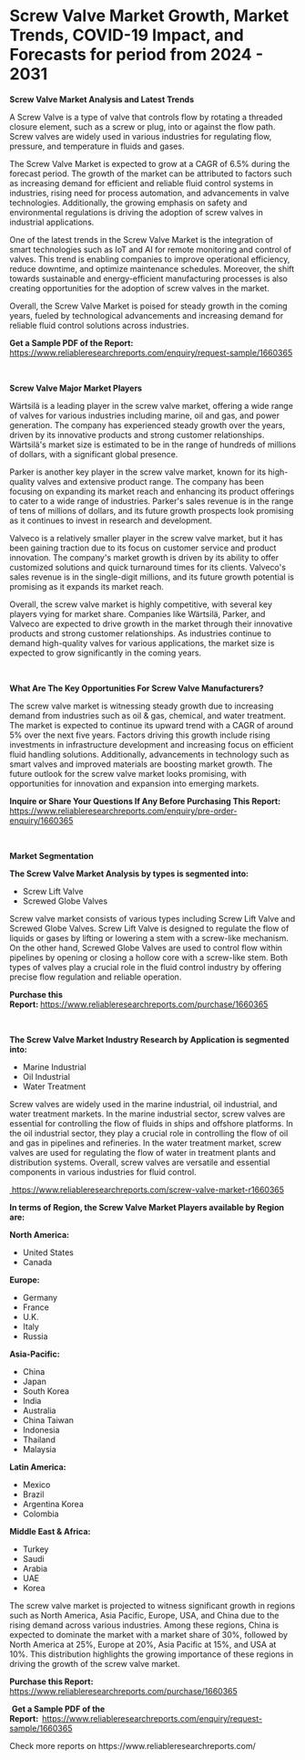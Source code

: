 <p><h1>Screw Valve Market Growth, Market Trends, COVID-19 Impact, and Forecasts for period from 2024 - 2031</h1></p><p><strong>Screw Valve Market Analysis and Latest Trends</strong></p>
<p><p>A Screw Valve is a type of valve that controls flow by rotating a threaded closure element, such as a screw or plug, into or against the flow path. Screw valves are widely used in various industries for regulating flow, pressure, and temperature in fluids and gases.</p><p>The Screw Valve Market is expected to grow at a CAGR of 6.5% during the forecast period. The growth of the market can be attributed to factors such as increasing demand for efficient and reliable fluid control systems in industries, rising need for process automation, and advancements in valve technologies. Additionally, the growing emphasis on safety and environmental regulations is driving the adoption of screw valves in industrial applications.</p><p>One of the latest trends in the Screw Valve Market is the integration of smart technologies such as IoT and AI for remote monitoring and control of valves. This trend is enabling companies to improve operational efficiency, reduce downtime, and optimize maintenance schedules. Moreover, the shift towards sustainable and energy-efficient manufacturing processes is also creating opportunities for the adoption of screw valves in the market.</p><p>Overall, the Screw Valve Market is poised for steady growth in the coming years, fueled by technological advancements and increasing demand for reliable fluid control solutions across industries.</p></p>
<p><strong>Get a Sample PDF of the Report:&nbsp;</strong> <a href="https://www.reliableresearchreports.com/enquiry/request-sample/1660365">https://www.reliableresearchreports.com/enquiry/request-sample/1660365</a></p>
<p>&nbsp;</p>
<p><strong>Screw Valve Major Market Players</strong></p>
<p><p>Wärtsilä is a leading player in the screw valve market, offering a wide range of valves for various industries including marine, oil and gas, and power generation. The company has experienced steady growth over the years, driven by its innovative products and strong customer relationships. Wärtsilä's market size is estimated to be in the range of hundreds of millions of dollars, with a significant global presence.</p><p>Parker is another key player in the screw valve market, known for its high-quality valves and extensive product range. The company has been focusing on expanding its market reach and enhancing its product offerings to cater to a wide range of industries. Parker's sales revenue is in the range of tens of millions of dollars, and its future growth prospects look promising as it continues to invest in research and development.</p><p>Valveco is a relatively smaller player in the screw valve market, but it has been gaining traction due to its focus on customer service and product innovation. The company's market growth is driven by its ability to offer customized solutions and quick turnaround times for its clients. Valveco's sales revenue is in the single-digit millions, and its future growth potential is promising as it expands its market reach.</p><p>Overall, the screw valve market is highly competitive, with several key players vying for market share. Companies like Wärtsilä, Parker, and Valveco are expected to drive growth in the market through their innovative products and strong customer relationships. As industries continue to demand high-quality valves for various applications, the market size is expected to grow significantly in the coming years.</p></p>
<p>&nbsp;</p>
<p><strong>What Are The Key Opportunities For Screw Valve Manufacturers?</strong></p>
<p><p>The screw valve market is witnessing steady growth due to increasing demand from industries such as oil & gas, chemical, and water treatment. The market is expected to continue its upward trend with a CAGR of around 5% over the next five years. Factors driving this growth include rising investments in infrastructure development and increasing focus on efficient fluid handling solutions. Additionally, advancements in technology such as smart valves and improved materials are boosting market growth. The future outlook for the screw valve market looks promising, with opportunities for innovation and expansion into emerging markets.</p></p>
<p><strong>Inquire or Share Your Questions If Any Before Purchasing This Report:</strong> <a href="https://www.reliableresearchreports.com/enquiry/pre-order-enquiry/1660365">https://www.reliableresearchreports.com/enquiry/pre-order-enquiry/1660365</a></p>
<p>&nbsp;</p>
<p><strong>Market Segmentation</strong></p>
<p><strong>The Screw Valve Market Analysis by types is segmented into:</strong></p>
<p><ul><li>Screw Lift Valve</li><li>Screwed Globe Valves</li></ul></p>
<p><p>Screw valve market consists of various types including Screw Lift Valve and Screwed Globe Valves. Screw Lift Valve is designed to regulate the flow of liquids or gases by lifting or lowering a stem with a screw-like mechanism. On the other hand, Screwed Globe Valves are used to control flow within pipelines by opening or closing a hollow core with a screw-like stem. Both types of valves play a crucial role in the fluid control industry by offering precise flow regulation and reliable operation.</p></p>
<p><strong>Purchase this Report:&nbsp;</strong><a href="https://www.reliableresearchreports.com/purchase/1660365">https://www.reliableresearchreports.com/purchase/1660365</a></p>
<p>&nbsp;</p>
<p><strong>The Screw Valve Market Industry Research by Application is segmented into:</strong></p>
<p><ul><li>Marine Industrial</li><li>Oil Industrial</li><li>Water Treatment</li></ul></p>
<p><p>Screw valves are widely used in the marine industrial, oil industrial, and water treatment markets. In the marine industrial sector, screw valves are essential for controlling the flow of fluids in ships and offshore platforms. In the oil industrial sector, they play a crucial role in controlling the flow of oil and gas in pipelines and refineries. In the water treatment market, screw valves are used for regulating the flow of water in treatment plants and distribution systems. Overall, screw valves are versatile and essential components in various industries for fluid control.</p></p>
<p><a href="https://www.reliableresearchreports.com/screw-valve-market-r1660365">&nbsp;https://www.reliableresearchreports.com/screw-valve-market-r1660365</a></p>
<p><strong>In terms of Region, the Screw Valve Market Players available by Region are:</strong></p>
<p>
    <p> <strong> North America: </strong>
        <ul>
            <li>United States</li>
            <li>Canada</li>
        </ul>
        </p> 
    <p> <strong> Europe: </strong>
        <ul>
            <li>Germany</li>
            <li>France</li>
            <li>U.K.</li>
            <li>Italy</li>
            <li>Russia</li>
        </ul>
        </p> 
    <p> <strong> Asia-Pacific: </strong>
        <ul>
            <li>China</li>
            <li>Japan</li>
            <li>South Korea</li>
            <li>India</li>
            <li>Australia</li>
            <li>China Taiwan</li>
            <li>Indonesia</li>
            <li>Thailand</li>
            <li>Malaysia</li>
        </ul>
        </p> 
    <p> <strong> Latin America: </strong>
        <ul>
            <li>Mexico</li>
            <li>Brazil</li>
            <li>Argentina Korea</li>
            <li>Colombia</li>
        </ul>
        </p> 
    <p> <strong> Middle East & Africa: </strong>
        <ul>
            <li>Turkey</li>
            <li>Saudi</li>
            <li>Arabia</li>
            <li>UAE</li>
            <li>Korea</li>
        </ul>
    </p>
    </p>
<p><p>The screw valve market is projected to witness significant growth in regions such as North America, Asia Pacific, Europe, USA, and China due to the rising demand across various industries. Among these regions, China is expected to dominate the market with a market share of 30%, followed by North America at 25%, Europe at 20%, Asia Pacific at 15%, and USA at 10%. This distribution highlights the growing importance of these regions in driving the growth of the screw valve market.</p></p>
<p><strong>Purchase this Report: </strong><a href="https://www.reliableresearchreports.com/purchase/1660365">https://www.reliableresearchreports.com/purchase/1660365</a></p>
<p>&nbsp;<strong>Get a Sample PDF of the Report:&nbsp;&nbsp;</strong><a href="https://www.reliableresearchreports.com/enquiry/request-sample/1660365">https://www.reliableresearchreports.com/enquiry/request-sample/1660365</a></p>
<p><strong></strong></p>
<p>Check more reports on https://www.reliableresearchreports.com/</p>